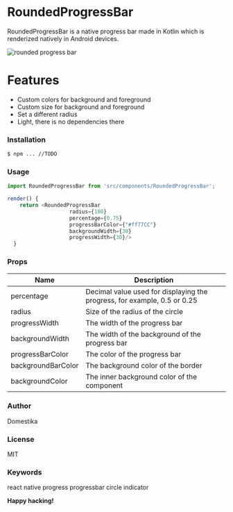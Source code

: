 # RoundedProgressBar

RoundedProgressBar is a native progress bar made in Kotlin which is renderized natively in Android devices.

![rounded progress bar](https://docs.google.com/uc?id=1srN5phBDodE-1YJ9p3Iy8EtEiFDNHyKU)

# Features

- Custom colors for background and foreground
- Custom size for background and foreground
- Set a different radius
- Light, there is no dependencies there

### Installation

```sh
$ npm ... //TODO
```

### Usage

```javascript
import RoundedProgressBar from 'src/components/RoundedProgressBar';

render() {
    return <RoundedProgressBar
                    radius={100}
                    percentage={0.75}
                    progressBarColor={"#ff77CC"}
                    backgroundWidth={30}
                    progressWidth={30}/>
  }
```

### Props

| Name               | Description                                                              |
| ------------------ | ------------------------------------------------------------------------ |
| percentage         | Decimal value used for displaying the progress, for example, 0.5 or 0.25 |
| radius             | Size of the radius of the circle                                         |
| progressWidth      | The width of the progress bar                                            |
| backgroundWidth    | The width of the background of the progress bar                          |
| progressBarColor   | The color of the progress bar                                            |
| backgroundBarColor | The background color of the border                                       |
| backgroundColor    | The inner background color of the component                              |

### Author

Domestika

### License

MIT

### Keywords

react native progress progressbar circle indicator

**Happy hacking!**
